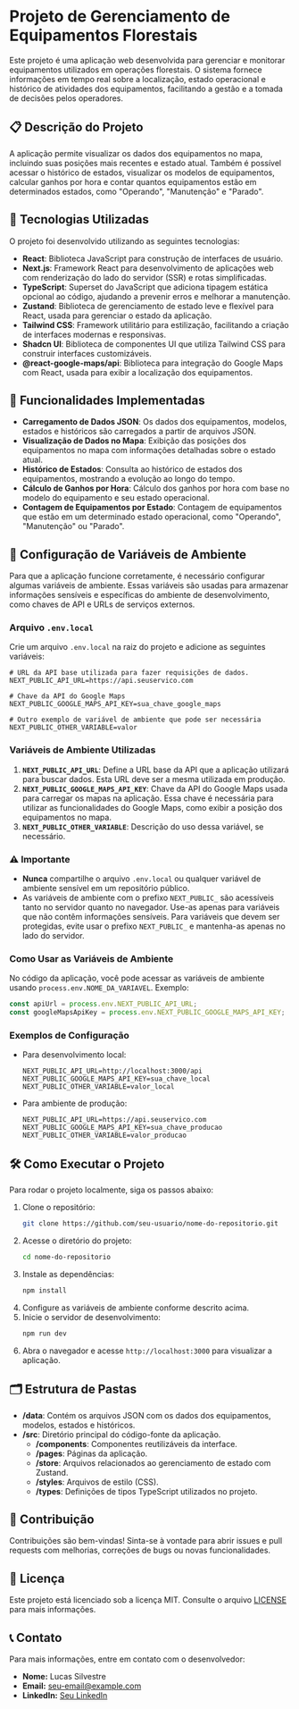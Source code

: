 
# Projeto de Gerenciamento de Equipamentos Florestais

Este projeto é uma aplicação web desenvolvida para gerenciar e monitorar equipamentos utilizados em operações florestais. O sistema fornece informações em tempo real sobre a localização, estado operacional e histórico de atividades dos equipamentos, facilitando a gestão e a tomada de decisões pelos operadores.

## 📋 Descrição do Projeto

A aplicação permite visualizar os dados dos equipamentos no mapa, incluindo suas posições mais recentes e estado atual. Também é possível acessar o histórico de estados, visualizar os modelos de equipamentos, calcular ganhos por hora e contar quantos equipamentos estão em determinados estados, como "Operando", "Manutenção" e "Parado".

## 🔧 Tecnologias Utilizadas

O projeto foi desenvolvido utilizando as seguintes tecnologias:

- **React**: Biblioteca JavaScript para construção de interfaces de usuário.
- **Next.js**: Framework React para desenvolvimento de aplicações web com renderização do lado do servidor (SSR) e rotas simplificadas.
- **TypeScript**: Superset do JavaScript que adiciona tipagem estática opcional ao código, ajudando a prevenir erros e melhorar a manutenção.
- **Zustand**: Biblioteca de gerenciamento de estado leve e flexível para React, usada para gerenciar o estado da aplicação.
- **Tailwind CSS**: Framework utilitário para estilização, facilitando a criação de interfaces modernas e responsivas.
- **Shadcn UI**: Biblioteca de componentes UI que utiliza Tailwind CSS para construir interfaces customizáveis.
- **@react-google-maps/api**: Biblioteca para integração do Google Maps com React, usada para exibir a localização dos equipamentos.

## 🚀 Funcionalidades Implementadas

- **Carregamento de Dados JSON**: Os dados dos equipamentos, modelos, estados e históricos são carregados a partir de arquivos JSON.
- **Visualização de Dados no Mapa**: Exibição das posições dos equipamentos no mapa com informações detalhadas sobre o estado atual.
- **Histórico de Estados**: Consulta ao histórico de estados dos equipamentos, mostrando a evolução ao longo do tempo.
- **Cálculo de Ganhos por Hora**: Cálculo dos ganhos por hora com base no modelo do equipamento e seu estado operacional.
- **Contagem de Equipamentos por Estado**: Contagem de equipamentos que estão em um determinado estado operacional, como "Operando", "Manutenção" ou "Parado".

## 🔧 Configuração de Variáveis de Ambiente

Para que a aplicação funcione corretamente, é necessário configurar algumas variáveis de ambiente. Essas variáveis são usadas para armazenar informações sensíveis e específicas do ambiente de desenvolvimento, como chaves de API e URLs de serviços externos.

### Arquivo `.env.local`

Crie um arquivo `.env.local` na raiz do projeto e adicione as seguintes variáveis:

```env
# URL da API base utilizada para fazer requisições de dados.
NEXT_PUBLIC_API_URL=https://api.seuservico.com

# Chave da API do Google Maps
NEXT_PUBLIC_GOOGLE_MAPS_API_KEY=sua_chave_google_maps

# Outro exemplo de variável de ambiente que pode ser necessária
NEXT_PUBLIC_OTHER_VARIABLE=valor
```

### Variáveis de Ambiente Utilizadas

1. **`NEXT_PUBLIC_API_URL`**: Define a URL base da API que a aplicação utilizará para buscar dados. Esta URL deve ser a mesma utilizada em produção.
2. **`NEXT_PUBLIC_GOOGLE_MAPS_API_KEY`**: Chave da API do Google Maps usada para carregar os mapas na aplicação. Essa chave é necessária para utilizar as funcionalidades do Google Maps, como exibir a posição dos equipamentos no mapa.
3. **`NEXT_PUBLIC_OTHER_VARIABLE`**: Descrição do uso dessa variável, se necessário.

### ⚠️ Importante

- **Nunca** compartilhe o arquivo `.env.local` ou qualquer variável de ambiente sensível em um repositório público.
- As variáveis de ambiente com o prefixo `NEXT_PUBLIC_` são acessíveis tanto no servidor quanto no navegador. Use-as apenas para variáveis que não contêm informações sensíveis. Para variáveis que devem ser protegidas, evite usar o prefixo `NEXT_PUBLIC_` e mantenha-as apenas no lado do servidor.

### Como Usar as Variáveis de Ambiente

No código da aplicação, você pode acessar as variáveis de ambiente usando `process.env.NOME_DA_VARIAVEL`. Exemplo:

```javascript
const apiUrl = process.env.NEXT_PUBLIC_API_URL;
const googleMapsApiKey = process.env.NEXT_PUBLIC_GOOGLE_MAPS_API_KEY;
```

### Exemplos de Configuração

- Para desenvolvimento local:
  ```env
  NEXT_PUBLIC_API_URL=http://localhost:3000/api
  NEXT_PUBLIC_GOOGLE_MAPS_API_KEY=sua_chave_local
  NEXT_PUBLIC_OTHER_VARIABLE=valor_local
  ```

- Para ambiente de produção:
  ```env
  NEXT_PUBLIC_API_URL=https://api.seuservico.com
  NEXT_PUBLIC_GOOGLE_MAPS_API_KEY=sua_chave_producao
  NEXT_PUBLIC_OTHER_VARIABLE=valor_producao
  ```

## 🛠️ Como Executar o Projeto

Para rodar o projeto localmente, siga os passos abaixo:

1. Clone o repositório:
   ```bash
   git clone https://github.com/seu-usuario/nome-do-repositorio.git
   ```
2. Acesse o diretório do projeto:
   ```bash
   cd nome-do-repositorio
   ```
3. Instale as dependências:
   ```bash
   npm install
   ```
4. Configure as variáveis de ambiente conforme descrito acima.
5. Inicie o servidor de desenvolvimento:
   ```bash
   npm run dev
   ```
6. Abra o navegador e acesse `http://localhost:3000` para visualizar a aplicação.

## 🗂️ Estrutura de Pastas

- **/data**: Contém os arquivos JSON com os dados dos equipamentos, modelos, estados e históricos.
- **/src**: Diretório principal do código-fonte da aplicação.
  - **/components**: Componentes reutilizáveis da interface.
  - **/pages**: Páginas da aplicação.
  - **/store**: Arquivos relacionados ao gerenciamento de estado com Zustand.
  - **/styles**: Arquivos de estilo (CSS).
  - **/types**: Definições de tipos TypeScript utilizados no projeto.

## 🤝 Contribuição

Contribuições são bem-vindas! Sinta-se à vontade para abrir issues e pull requests com melhorias, correções de bugs ou novas funcionalidades.

## 📝 Licença

Este projeto está licenciado sob a licença MIT. Consulte o arquivo [LICENSE](LICENSE) para mais informações.

## 📞 Contato

Para mais informações, entre em contato com o desenvolvedor:

- **Nome:** Lucas Silvestre
- **Email:** seu-email@example.com
- **LinkedIn:** [Seu LinkedIn](https://www.linkedin.com/in/seu-perfil)
